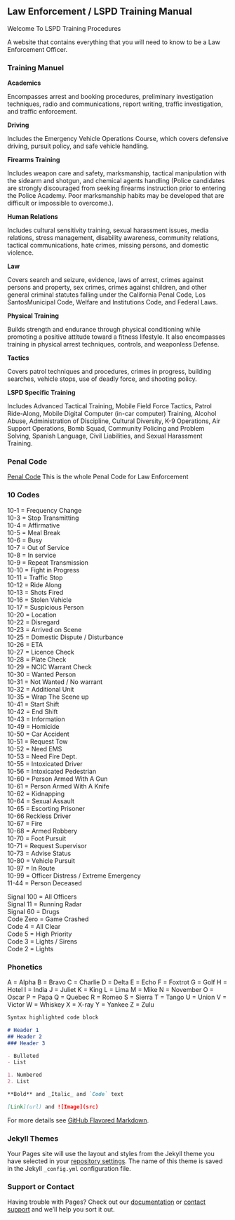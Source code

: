 ## Law Enforcement / LSPD Training Manual

Welcome To LSPD Training Procedures

A website that contains everything that you will need to know to be a Law Enforcement Officer.


### Training Manuel 

**Academics**
 
Encompasses arrest and booking procedures, preliminary investigation techniques, radio and communications, report writing, traffic investigation, and traffic enforcement.

**Driving**

Includes the Emergency Vehicle Operations Course, which covers defensive driving, pursuit policy, and safe vehicle handling.

**Firearms Training** 

Includes weapon care and safety, marksmanship, tactical manipulation with the sidearm and shotgun, and chemical agents handling (Police candidates are strongly discouraged from seeking firearms instruction prior to entering the Police Academy. Poor marksmanship habits may be developed that are difficult or impossible to overcome.).

**Human Relations**

Includes cultural sensitivity training, sexual harassment issues, media relations, stress management, disability awareness, community relations, tactical communications, hate crimes, missing persons, and domestic violence.

**Law**

Covers search and seizure, evidence, laws of arrest, crimes against persons and property, sex crimes, crimes against children, and other general criminal statutes falling under the California Penal Code, Los SantosMunicipal Code, Welfare and Institutions Code, and Federal Laws.

**Physical Training** 

Builds strength and endurance through physical conditioning while promoting a positive attitude toward a fitness lifestyle. It also encompasses training in physical arrest techniques, controls, and weaponless Defense.

**Tactics**

Covers patrol techniques and procedures, crimes in progress, building searches, vehicle stops, use of deadly force, and shooting policy.

**LSPD Specific Training** 

Includes Advanced Tactical Training, Mobile Field Force Tactics, Patrol Ride-Along, Mobile Digital Computer (in-car computer) Training, Alcohol Abuse, Administration of Discipline, Cultural Diversity, K-9 Operations, Air Support Operations, Bomb Squad, Community Policing and Problem Solving, Spanish Language, Civil Liabilities, and Sexual Harassment Training.


### Penal Code

[Penal Code](https://docs.google.com/document/d/1BK86Jt10evH4I1SvSC5CjGuDGB3fenWB1XwsznqnS5Q/edit#)
This is the whole Penal Code for Law Enforcement

### 10 Codes

10-1 = Frequency Change<br/>
10-3 = Stop Transmitting<br/>
10-4 = Affirmative<br/>
10-5 = Meal Break<br/>
10-6 = Busy<br/>
10-7 = Out of Service<br/>
10-8 = In service<br/>
10-9 = Repeat Transmission<br/>
10-10 = Fight in Progress<br/>
10-11 = Traffic Stop<br/>
10-12 = Ride Along<br/>
10-13 = Shots Fired<br/>
10-16 = Stolen Vehicle<br/>
10-17 = Suspicious Person<br/>
10-20 = Location<br/>
10-22 = Disregard<br/>
10-23 = Arrived on Scene<br/>
10-25 = Domestic Dispute / Disturbance<br/>
10-26 = ETA<br/>
10-27 = Licence Check<br/>
10-28 = Plate Check<br/>
10-29 = NCIC Warrant Check<br/>
10-30 = Wanted Person<br/>
10-31 = Not Wanted / No warrant<br/>
10-32 = Additional Unit<br/>
10-35 = Wrap The Scene up<br/>
10-41 = Start Shift<br/>
10-42 = End Shift<br/>
10-43 = Information<br/>
10-49 = Homicide<br/>
10-50 = Car Accident<br/>
10-51 = Request Tow<br/>
10-52 = Need EMS<br/>
10-53 = Need Fire Dept.<br/>
10-55 = Intoxicated Driver<br/>
10-56 = Intoxicated Pedestrian<br/>
10-60 = Person Armed With A Gun<br/>
10-61 = Person Armed With A Knife<br/>
10-62 = Kidnapping<br/>
10-64 = Sexual Assault<br/>
10-65 = Escorting Prisoner<br/>
10-66 Reckless Driver<br/>
10-67 = Fire<br/>
10-68 = Armed Robbery<br/>
10-70 = Foot Pursuit<br/>
10-71 = Request Supervisor<br/>
10-73 = Advise Status<br/>
10-80 = Vehicle Pursuit<br/>
10-97 = In Route<br/>
10-99 = Officer Distress / Extreme Emergency<br/>
11-44 = Person Deceased<br/>

Signal 100 = All Officers<br/>
Signal 11 = Running Radar<br/>
Signal 60 = Drugs<br/>
Code Zero = Game Crashed<br/>
Code 4 = All Clear<br/>
Code 5 = High Priority<br/>
Code 3 = Lights / Sirens<br/>
Code 2 = Lights<br/>

### Phonetics

A = Alpha
B = Bravo
C = Charlie
D = Delta
E = Echo
F = Foxtrot
G = Golf
H = Hotel
I = India
J = Juliet
K = King
L = Lima
M = Mike
N = November
O = Oscar
P = Papa
Q = Quebec
R = Romeo
S = Sierra
T = Tango
U = Union
V = Victor
W = Whiskey
X = X-ray
Y = Yankee
Z = Zulu


```markdown
Syntax highlighted code block

# Header 1
## Header 2
### Header 3

- Bulleted
- List

1. Numbered
2. List

**Bold** and _Italic_ and `Code` text

[Link](url) and ![Image](src)
```

For more details see [GitHub Flavored Markdown](https://guides.github.com/features/mastering-markdown/).

### Jekyll Themes

Your Pages site will use the layout and styles from the Jekyll theme you have selected in your [repository settings](https://github.com/SAP2/I/settings). The name of this theme is saved in the Jekyll `_config.yml` configuration file.

### Support or Contact

Having trouble with Pages? Check out our [documentation](https://help.github.com/categories/github-pages-basics/) or [contact support](https://github.com/contact) and we’ll help you sort it out.
